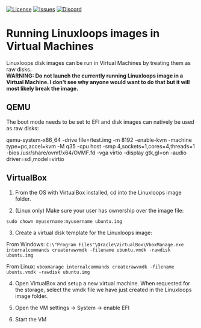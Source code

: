 <div id="top"></div>

<!-- Shields/Logos -->
[![License][license-shield]][license-url]
[![Issues][issues-shield]][issues-url]
[![Discord][discord-shield]][discord-url]
  
# Running Linuxloops images in Virtual Machines

Linuxloops disk images can be run in Virtual Machines by treating them as raw disks.  
**WARNING: Do not launch the currently running Linuxloops image in a Virtual Machine. I don't see why anyone would want to do that but it will most likely break the image.**  

## QEMU

The boot mode needs to be set to EFI and disk images can natively be used as raw disks:  

qemu-system-x86_64 -drive file=/test.img -m 8192 -enable-kvm -machine type=pc,accel=kvm -M q35 -cpu host -smp 4,sockets=1,cores=4,threads=1 -bios /usr/share/ovmf/x64/OVMF.fd -vga virtio -display gtk,gl=on -audio driver=sdl,model=virtio  

## VirtualBox

1. From the OS with VirtualBox installed, cd into the Linuxloops image folder.  

2. (Linux only) Make sure your user has ownership over the image file:  

`sudo chown myusername:myusername ubuntu.img`  

3. Create a virtual disk template for the Linuxloops image:  

From Windows: `C:\"Program Files"\Oracle\VirtualBox\VboxManage.exe internalcommands createrawvmdk -filename ubuntu.vmdk -rawdisk ubuntu.img`  

From Linux: `vboxmanage internalcommands createrawvmdk -filename ubuntu.vmdk -rawdisk ubuntu.img`  

4. Open VirtualBox and setup a new virtual machine. When requested for the storage, select the vmdk file we have just created in the Linuxloops image folder.  

5. Open the VM settings -> System -> enable EFI  

6. Start the VM  

<!-- Reference Links -->
<!-- Badges -->
[license-shield]: https://img.shields.io/github/license/sebanc/linuxloops?label=License&logo=Github&style=flat-square
[license-url]: ./LICENSE
[issues-shield]: https://img.shields.io/github/issues/sebanc/linuxloops?label=Issues&logo=Github&style=flat-square
[issues-url]: https://github.com/sebanc/linuxloops/issues
[discord-shield]: https://img.shields.io/badge/Discord-Join-7289da?style=flat-square&logo=discord&logoColor=%23FFFFFF
[discord-url]: https://discord.gg/x2EgK2M
